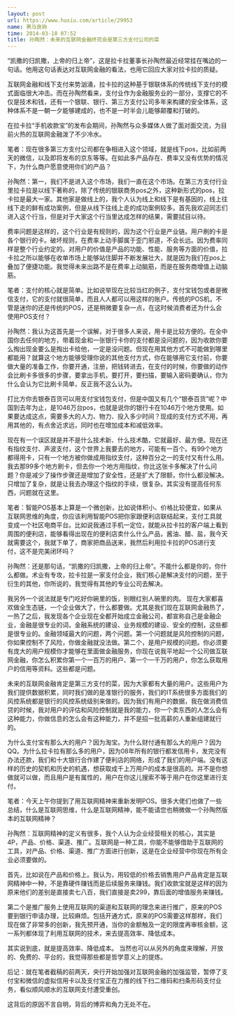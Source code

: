 ```yaml
---
layout: post
url: https://www.huxiu.com/article/29953
name: 黑马良驹
time: 2014-03-18 07:52
title: 孙陶然：未来的互联网金融终究会是第三方支付公司的菜
---
```

“凯撒的归凯撒，上帝的归上帝”，这是拉卡拉董事长孙陶然最近经常挂在嘴边的一句话。他用这句话表达对互联网金融的看法，也用它回应大家对拉卡拉的质疑。

互联网金融和线下支付来势汹涌，拉卡拉的这种基于银联体系的传统线下支付的模式面临很大冲击。而在孙陶然看来，支付业作为金融服务业的一部分，支撑它的不仅是技术和钱，还有一个银联、银行、第三方支付公司多年来构建的安全体系，这种体系不是一朝一夕能够建成的，也不是一时半会儿能够颠覆和打破的。

在拉卡拉“手机收款宝”的发布会期间，孙陶然与众多媒体人做了面对面交流，为目前火热的互联网金融泼了不少冷水。

笔者：现在很多第三方支付公司都在争相进入这个领域，就是线下pos，比如前两天的微信，以及即将发布的京东等等。在如此多产品存在、费率又没有优势的情况下，为什么商户愿意使用你们的产品？

孙陶然：第一，我们不是进入这个市场，我们一直在这个市场。在第三方支付行业里拉卡拉是以线下著称的，除了传统的银联商务pos之外，这种新形式的pos，拉卡拉是最大一家。其他家是做线上的，我个人认为线上和线下是有基因的，线上往线下走的鲜有成功案例，但是从线下往线上走的成功案例较多。首先我欢迎同志们进入这个行当，但是对于大家这个行当里达成怎样的结果，需要拭目以待。

费率问题是这样的，这个行业是有规则的，因为这个行业是产业链。用户刷的卡是各个银行的卡。破坏规则，在费率上动手脚属于歪门邪道，不会长远。因为费率同样是整个行业约定的。对用户的价值是产品的功能、性能、服务等方面的价值，拉卡拉之所以能够在收单市场上能够站住脚并不断发展壮大，就是因为我们在pos上叠加了便捷功能。我觉得未来出路不是在费率上动脑筋，而是在服务商增值上动脑筋。

笔者：支付的核心就是简单。比如说举现在比较当红的例子，支付宝钱包或者是微信支付，它的支付就很简单，而且人人都可以用这样的账户。传统的POS机，不管是迷你的还是传统的POS，还是稍微要复杂一点，在这时候消费者还为什么会使用POS支付？

孙陶然：我认为这首先是一个误解，对于很多人来说，用卡是比较方便的。在全中国你去任何的地方，带着现金和一张银行卡你的支付都是没问题的，因为收款你要么掏出现金要么是掏出卡给他，一定是没问题。但现在用其他方式不可能做到哪里都能用？就算这个地方能够受理你说的其他支付方式，你在能够用它支付前，你要做大量的准备工作，你要开通，注册，把钱转进去，在支付的时候，你要做的动作会比刷卡多很多的步骤，要拿出手机，要打开，要扫描，要输入密码要确认，你为什么会认为它比刷卡简单，反正我不这么认为。

打比方你去银泰百货可以用支付宝钱包支付，但是中国又有几个“银泰百货”呢？中国到去年为止，是1046万台pos，也就是说你的银行卡在1046万个地方使用。如果要达成这点，需要多大的人力、物力、投入多少时间？现成的支付方式不用，再用其他的，有点舍近求远，同时也在增加成本和减低效率。

现在有一个误区就是并不是什么技术新、什么技术酷，它就最好、最方便。现在还有指纹支付、声波支付，这个世界上我要去的地方，可能有一百个。有99个地方都得用卡，只有一个地方被你做成用指纹支付，这种百分之一的支付又有什么用。我去那99多个地方刷卡，但去你一个地方用指纹，你比这张卡多解决了什么问题？你是减少了操作步骤还是增加了安全性，还是扩大了限额，你什么都没解决。只增加了复杂，就是让我去办理这个指纹的手续，很复杂。其实没有提高任何东西，问题就在这里。

笔者：智能POS基本上算是一个微创新，比如说体积小、价格比较便宜，如果从互联网思维的角度，你应该利用智能POS把你家跟便利店联结起来，支付工具就变成一个社区电商平台。比如说我通过手机一定位，就能从拉卡拉的客户端上看到周围的便利店，能够看得出现在的便利店卖什么什么产品，酱油、醋、盐，我今天就需要这个，我就下单了，商家把商品送来，我然后利用拉卡拉的POS进行支付，这不是完美闭环吗？

孙陶然：还是那句话，“凯撒的归凯撒，上帝的归上帝”。不能什么都是你的，你什么都做。术业有专攻，拉卡拉是一家支付企业，我们核心是解决支付的问题，至于衍生的其他，你所说的，我觉得有其他的专业公司去解决。

我另外一个说法就是专门吃好你碗里的饭，别眼红别人碗里的肉。 现在大家都喜欢做全生态链，一个企业做大了，什么都要做。尤其是我们现在互联网金融热了，一热了之后，我发现各个企业现在全都开始成立金融公司，都宣称自己是金融企业，金融是很专业的词，金融系统的建设、业务规模的建设、安全的控制，这些都是很专业的。金融领域最大的问题，两个问题。第一个问题就是风险控制的问题，你如果控制不了风险，你做金融就没法做。第二个，是用户规模的问题。你必须要有庞大的用户规模你才能够在里面做金融服务，你现在说我平地起一个公司做互联网金融，你怎么积累你第一个一百万的用户、第一个一千万的用户，你怎么获取用户的信用等资料。这些都是问题。

未来的互联网金融肯定是第三方支付的菜，因为大家都有大量的用户。这些用户为我们提供数据积累，同时我们做的是准银行的服务，我们的IT系统很多方面我们的风控系统都是银行的风控系统级别来做的。因为我们有用户的数据，我在做消费信贷的时候，我对用户的评估和风险控制就是我的能力，你一个卖东西的人怎么会有这种能力，你做信息的怎么会有这种能力，并不是招一批高薪的人重新组建就行的。

为什么支付宝有那么大的用户？因为淘宝。为什么财付通有那么大的用户？因为QQ。为什么拉卡拉有那么多的用户，因为08年所有的银行都发信用卡，发完没有办法还款，我们和十大银行合作建了便利店的网络，形成了我们的用户端。没有这样的历史的契机和历史的机遇，想获取成千上万用户的成本是很高的。并不是你想做就可以做，而且用户是有属性的，用户在你这儿搜索不等于用户在你这里进行支付。

笔者：今天上午你提到了用互联网精神来重新发明POS。很多大佬们也做了一些总结，什么是互联网思维，什么是互联网精神，能不能请您也稍微做一个孙陶然版本的互联网精神？

孙陶然：互联网精神的定义有很多，我个人认为企业经营相关的核心，其实是4P，产品、价格、渠道、推广。互联网是一种工具，你能不能够借助于互联网的工具，对产品、价格、渠道、推广方面进行创新，这是在企业经营中你现在所有企业必须要做的。

首先，比如说在产品和价格上。我认为，用较低的价格去销售用户产品肯定是互联网精神中一种，不是靠硬件赚钱而是后续服务来赚钱。我们收款宝就是这样的因为原来他们的差别是直接卖七八百，我们直接是卖299，靠后面的增值服务来赚钱。

第二个是推广服务上使用互联网的渠道和互联网的理念来进行推广，原来的POS要到银行申请办理，比较麻烦。包括开通方式，原来的POS需要这样那样，我们现在做了非常多的创新，我先预开通，当你的金额触及一定的限度再审核金额，这一系列都体现了利用互联网的技术，来去提高效率、降低成本。

其实说到底，就是提高效率、降低成本。 当然也可以从另外的角度来理解，开放的、免费的、平台的，我觉得那些都是哲学意义上的提炼。

后记：就在笔者截稿的前两天，央行开始加强对互联网金融的加强监管，暂停了支付宝和微信的虚拟信用卡以及支付宝正在力推的线下扫二维码和扫条形码支付业务，看似顺风顺水的互联网支付遭受重创。

这背后的原因不言自明，背后的博弈和角力无处不在。

